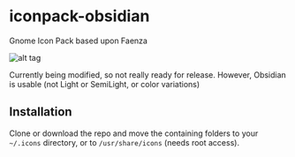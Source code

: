 # iconpack-obsidian
Gnome Icon Pack based upon Faenza

![alt tag](https://github.com/madmaxms/iconpack-obsidian/blob/master/logo.jpg)

Currently being modified, so not really ready for release. However, Obsidian is usable (not Light or SemiLight, or color variations)

## Installation
Clone or download the repo and move the containing folders to your `~/.icons` directory, or to `/usr/share/icons` (needs root access).
